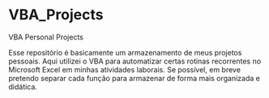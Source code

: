# VBA_Projects
 VBA Personal Projects

Esse repositório é basicamente um armazenamento de meus projetos pessoais.
Aqui utilizei o VBA para automatizar certas rotinas recorrentes no Microsoft Excel em minhas atividades laborais.
Se possível, em breve pretendo separar cada função para armazenar de forma mais organizada e didática.